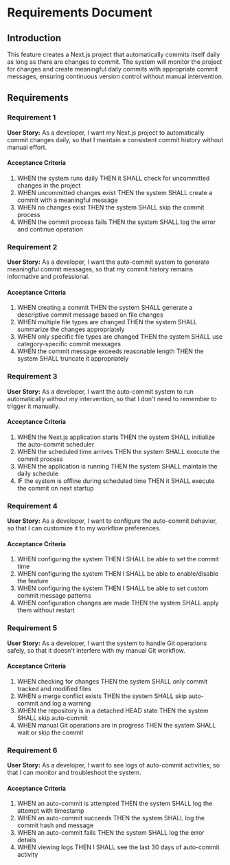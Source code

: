 # Requirements Document

## Introduction

This feature creates a Next.js project that automatically commits itself daily as long as there are changes to commit. The system will monitor the project for changes and create meaningful daily commits with appropriate commit messages, ensuring continuous version control without manual intervention.

## Requirements

### Requirement 1

**User Story:** As a developer, I want my Next.js project to automatically commit changes daily, so that I maintain a consistent commit history without manual effort.

#### Acceptance Criteria

1. WHEN the system runs daily THEN it SHALL check for uncommitted changes in the project
2. WHEN uncommitted changes exist THEN the system SHALL create a commit with a meaningful message
3. WHEN no changes exist THEN the system SHALL skip the commit process
4. WHEN the commit process fails THEN the system SHALL log the error and continue operation

### Requirement 2

**User Story:** As a developer, I want the auto-commit system to generate meaningful commit messages, so that my commit history remains informative and professional.

#### Acceptance Criteria

1. WHEN creating a commit THEN the system SHALL generate a descriptive commit message based on file changes
2. WHEN multiple file types are changed THEN the system SHALL summarize the changes appropriately
3. WHEN only specific file types are changed THEN the system SHALL use category-specific commit messages
4. WHEN the commit message exceeds reasonable length THEN the system SHALL truncate it appropriately

### Requirement 3

**User Story:** As a developer, I want the auto-commit system to run automatically without my intervention, so that I don't need to remember to trigger it manually.

#### Acceptance Criteria

1. WHEN the Next.js application starts THEN the system SHALL initialize the auto-commit scheduler
2. WHEN the scheduled time arrives THEN the system SHALL execute the commit process
3. WHEN the application is running THEN the system SHALL maintain the daily schedule
4. IF the system is offline during scheduled time THEN it SHALL execute the commit on next startup

### Requirement 4

**User Story:** As a developer, I want to configure the auto-commit behavior, so that I can customize it to my workflow preferences.

#### Acceptance Criteria

1. WHEN configuring the system THEN I SHALL be able to set the commit time
2. WHEN configuring the system THEN I SHALL be able to enable/disable the feature
3. WHEN configuring the system THEN I SHALL be able to set custom commit message patterns
4. WHEN configuration changes are made THEN the system SHALL apply them without restart

### Requirement 5

**User Story:** As a developer, I want the system to handle Git operations safely, so that it doesn't interfere with my manual Git workflow.

#### Acceptance Criteria

1. WHEN checking for changes THEN the system SHALL only commit tracked and modified files
2. WHEN a merge conflict exists THEN the system SHALL skip auto-commit and log a warning
3. WHEN the repository is in a detached HEAD state THEN the system SHALL skip auto-commit
4. WHEN manual Git operations are in progress THEN the system SHALL wait or skip the commit

### Requirement 6

**User Story:** As a developer, I want to see logs of auto-commit activities, so that I can monitor and troubleshoot the system.

#### Acceptance Criteria

1. WHEN an auto-commit is attempted THEN the system SHALL log the attempt with timestamp
2. WHEN an auto-commit succeeds THEN the system SHALL log the commit hash and message
3. WHEN an auto-commit fails THEN the system SHALL log the error details
4. WHEN viewing logs THEN I SHALL see the last 30 days of auto-commit activity